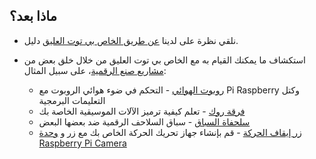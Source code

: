 ## ماذا بعد؟

+ نلقي نظرة على لدينا [عن طريق الخاص بي توت العليق](https://projects.raspberrypi.org/en/projects/raspberry-pi-using) دليل.

+ استكشاف ما يمكنك القيام به مع الخاص بي توت العليق من خلال خلق بعض من [مشاريع صنع الرقمية](https://projects.raspberrypi.org)، على سبيل المثال:
    
    + [روبوت الهوائي](https://projects.raspberrypi.org/en/projects/robot-antenna) - التحكم في ضوء هوائي الروبوت مع Pi Raspberry وكتل التعليمات البرمجية
    + [فرقة روك](https://projects.raspberrypi.org/en/projects/rock-band) - تعلم كيفية ترميز الآلات الموسيقية الخاصة بك
    + [سلحفاة السباق](https://projects.raspberrypi.org/en/projects/turtle-race) - سباق السلاحف الرقمية ضد بعضها البعض
    + [زر إيقاف الحركة](https://projects.raspberrypi.org/en/projects/push-button-stop-motion) - قم بإنشاء جهاز تحريك الحركة الخاص بك مع زر و [وحدة Raspberry Pi Camera](https://www.raspberrypi.org/products/camera-module-v2/)